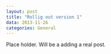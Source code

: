 ```yaml
---
layout: post
title: "Rollig out version 1"
data: 2013-11-26
categories: General
---
```


Place holder. Will be a adding a real post.
